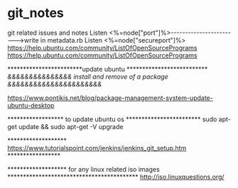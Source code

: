 # git_notes
git related issues and notes
Listen <%=node["port"]%>------------------------>write in metadata.rb
Listen <%=node["secureport"]%>
https://help.ubuntu.com/community/ListOfOpenSourcePrograms
https://help.ubuntu.com/community/ListOfOpenSourcePrograms

************************update ubuntu **************************
*&&&&&&&&&&&&&&&  install and remove of a package   &&&&&&&&&&&&&&&&&&&&&&*

https://www.pontikis.net/blog/package-management-system-update-ubuntu-desktop 



****************** to update ubuntu os  ************************
sudo apt-get update && sudo apt-get -V upgrade


******************* https://www.tutorialspoint.com/jenkins/jenkins_git_setup.htm *****************

******************* for any linux related iso images ******************************************
http://iso.linuxquestions.org/


